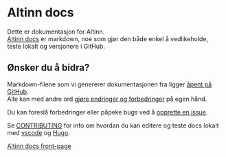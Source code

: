 # Altinn docs

Dette er dokumentasjon for Altinn.  
[Altinn docs](https://altinn.github.io/docs/) er markdown, noe som gjør den både enkel å vedlikeholde, teste lokalt og versjonere i GitHub.

## Ønsker du å bidra?

Markdown-filene som vi genererer dokumentasjonen fra ligger [åpent på GitHub](https://github.com/altinn/docs/tree/master/content/).  
Alle kan med andre ord [gjøre endringer og forbedringer](https://help.github.com/articles/editing-files-in-another-user-s-repository/) på egen hånd.

Du kan foreslå forbedringer eller påpeke bugs ved å [opprette en issue](https://github.com/altinn/docs/issues).

Se [CONTRIBUTING](CONTRIBUTING.md) for info om hvordan du kan editere og teste docs lokalt med [vscode](https://code.visualstudio.com/) og [Hugo](https://gohugo.io).

[Altinn docs front-page](altinn-docs.png)
